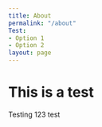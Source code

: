 ```yaml
---
title: About
permalink: "/about"
Test:
- Option 1
- Option 2
layout: page
---
```


# This is a test

Testing 123 test